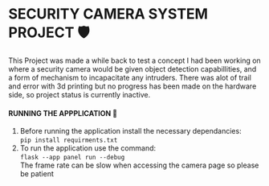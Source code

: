 # SECURITY CAMERA SYSTEM PROJECT 🛡️ 
This Project was made a while back to test a concept I had been working on where a security camera would be given object detection capabillities,
and a form of mechanism to incapacitate any intruders. There was alot of trail and error with 3d printing but no progress has been made on the hardware side, so
project status is currently inactive.

#### RUNNING THE APPPLICATION 💾 
1. Before running the application install the necessary dependancies: <br>
```pip install requirments.txt``` <br>
2. To run the application use the command: <br>
```flask --app panel run --debug ``` 
<br>The frame rate can be slow when accessing the camera page so please be patient
